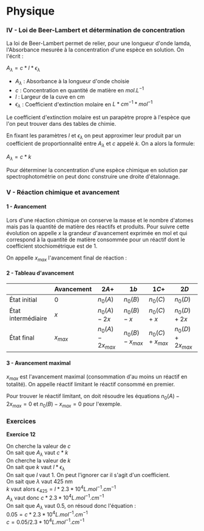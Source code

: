 # Physique

### IV - Loi de Beer-Lambert et détermination de concentration

La loi de Beer-Lambert permet de relier, pour une longueur d'onde lamda, l'Absorbance mesurée à la concentration d'une espèce en solution. On l'écrit :

$A_{\lambda} = c * l * \epsilon_{\lambda}$

- $A_{\lambda}$ : Absorbance à la longueur d'onde choisie
- $c$ : Concentration en quantité de matière en $mol.L^{-1}$
- $l$ : Largeur de la cuve en cm
- $\epsilon_{\lambda}$ : Coefficient d'extinction molaire en $L * cm^{-1} * mol^{-1}$

Le coefficient d'extinction molaire est un parapètre propre à l'espèce que l'on peut trouver dans des tables de chimie.

En fixant les paramètres $l$ et $\epsilon_{\lambda}$ on peut approximer leur produit par un coefficient de proportionnalité entre $A_{\lambda}$ et $c$ appelé $k$. On a alors la formule:

$A_{\lambda} = c * k$

Pour déterminer la concentration d'une espèce chimique en solution par spectrophotométrie on peut donc construire une droite d'étalonnage.

### V - Réaction chimique et avancement

#### 1 - Avancement

Lors d'une réaction chimique on conserve la masse et le nombre d'atomes mais pas la quantité de matière des réactifs et produits. Pour suivre cette évolution on appelle $x$ la grandeur d'avancement exprimée en mol et qui correspond à la quantité de matière consommée pour un réactif dont le coefficient stochiométrique est de 1.


On appelle $x_{max}$ l'avancement final de réaction :

#### 2 - Tableau d'avancement

|                  |Avancement|$2A+$            |$1b$            |$1C+$           |$2D$             |
|------------------|----------|-----------------|----------------|----------------|-----------------|
|État initial      |$0$       |$n_0(A)$         |$n_0(B)$        |$n_0(C)$        |$n_0(D)$         |
|État intermédiaire|$x$       |$n_0(A)-2x$      |$n_0(B)-x$      |$n_0(C)+x$      |$n_0(D)+2x$      |
|État final        |$x_{max}$ |$n_0(A)-2x_{max}$|$n_0(B)-x_{max}$|$n_0(C)+x_{max}$|$n_0(D)+2x_{max}$|

#### 3 - Avancement maximal

$x_{max}$ est l'avancement maximal (consommation d'au moins un réactif en totalité). On appelle réactif limitant le réactif consommé en premier.

Pour trouver le réactif limitant, on doit résoudre les équations $n_0(A)-2x_{max}=0$ et $n_0(B)-x_{max}=0$ pour l'exemple.

### Exercices

**Exercice 12**

On cherche la valeur de $c$\
On sait que $A_{\lambda}$ vaut $c * k$\
On cherche la valeur de $k$\
On sait que $k$ vaut $l * \epsilon_{\lambda}$\
On sait que $l$ vaut $1$. On peut l'ignorer car il s'agit d'un coefficient.\
On sait que $\lambda$ vaut 425 nm\
$k$ vaut alors $\epsilon_{425} = l * 2.3 * 10^4L.mol^{-1}.cm^{-1}$\
$A_{\lambda}$ vaut donc $c * 2.3 * 10^4L.mol^{-1}.cm^{-1}$\
On sait que $A_{\lambda}$ vaut $0.5$, on résoud donc l'équation :\
$0.05 = c * 2.3 * 10^4L.mol^{-1}.cm^{-1}$\
$c = 0.05 / 2.3 * 10^4L.mol^{-1}.cm^{-1}$

